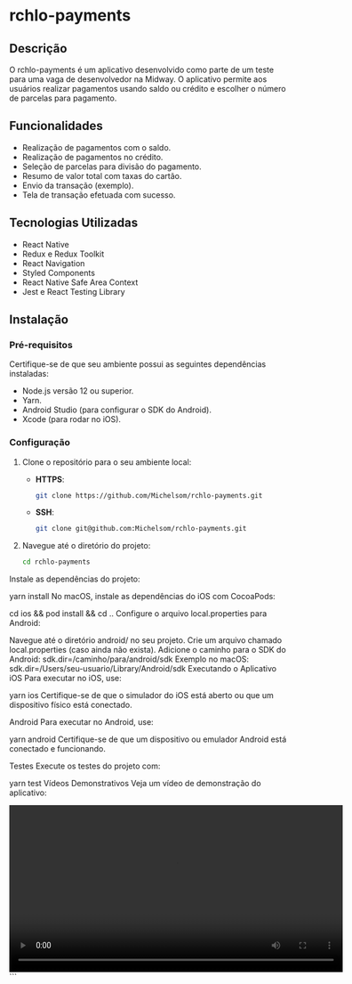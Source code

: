 # rchlo-payments

## Descrição

O rchlo-payments é um aplicativo desenvolvido como parte de um teste para uma vaga de desenvolvedor na Midway. O aplicativo permite aos usuários realizar pagamentos usando saldo ou crédito e escolher o número de parcelas para pagamento.

## Funcionalidades

- Realização de pagamentos com o saldo.
- Realização de pagamentos no crédito.
- Seleção de parcelas para divisão do pagamento.
- Resumo de valor total com taxas do cartão.
- Envio da transação (exemplo).
- Tela de transação efetuada com sucesso.

## Tecnologias Utilizadas

- React Native
- Redux e Redux Toolkit
- React Navigation
- Styled Components
- React Native Safe Area Context
- Jest e React Testing Library

## Instalação

### Pré-requisitos

Certifique-se de que seu ambiente possui as seguintes dependências instaladas:

- Node.js versão 12 ou superior.
- Yarn.
- Android Studio (para configurar o SDK do Android).
- Xcode (para rodar no iOS).

### Configuração

1. Clone o repositório para o seu ambiente local:
   - **HTTPS**:
     ```bash
     git clone https://github.com/Michelsom/rchlo-payments.git
     ```
   - **SSH**:
     ```bash
     git clone git@github.com:Michelsom/rchlo-payments.git
     ```

2. Navegue até o diretório do projeto:
   ```bash
   cd rchlo-payments
Instale as dependências do projeto:

yarn install
No macOS, instale as dependências do iOS com CocoaPods:

cd ios && pod install && cd ..
Configure o arquivo local.properties para Android:

Navegue até o diretório android/ no seu projeto.
Crie um arquivo chamado local.properties (caso ainda não exista).
Adicione o caminho para o SDK do Android:
sdk.dir=/caminho/para/android/sdk
Exemplo no macOS:
sdk.dir=/Users/seu-usuario/Library/Android/sdk
Executando o Aplicativo
iOS
Para executar no iOS, use:

yarn ios
Certifique-se de que o simulador do iOS está aberto ou que um dispositivo físico está conectado.

Android
Para executar no Android, use:

yarn android
Certifique-se de que um dispositivo ou emulador Android está conectado e funcionando.

Testes
Execute os testes do projeto com:

yarn test
Vídeos Demonstrativos
Veja um vídeo de demonstração do aplicativo:

<video controls width="600"> <source src="https://github.com/Michelsom/rchlo-payments/blob/main/simulator-iPhone.mp4" type="video/mp4"> Seu navegador não suporta a reprodução do vídeo. </video> ```

